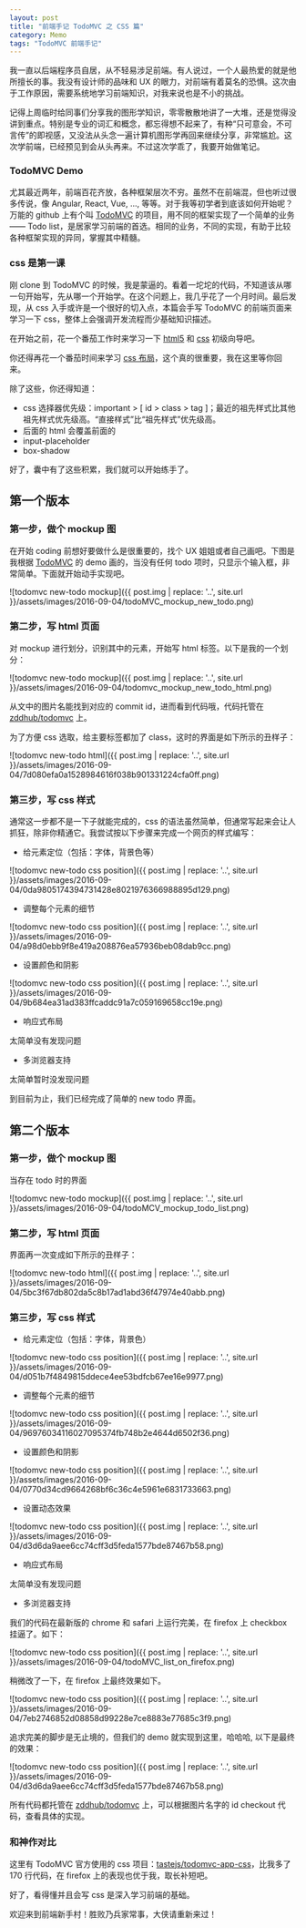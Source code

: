 ```yaml
---
layout: post
title: "前端手记 TodoMVC 之 CSS 篇"
category: Memo
tags: "TodoMVC 前端手记"
---
```


我一直以后端程序员自居，从不轻易涉足前端。有人说过，一个人最热爱的就是他所擅长的事。我没有设计师的品味和 UX 的眼力，对前端有着莫名的恐惧。这次由于工作原因，需要系统地学习前端知识，对我来说也是不小的挑战。

<!-- more -->

记得上周临时给同事们分享我的图形学知识，零零散散地讲了一大堆，还是觉得没讲到重点。特别是专业的词汇和概念，都忘得想不起来了，有种“只可意会，不可言传”的即视感，又没法从头念一遍计算机图形学再回来继续分享，非常尴尬。这次学前端，已经预见到会从头再来。不过这次学乖了，我要开始做笔记。


### TodoMVC Demo

尤其最近两年，前端百花齐放，各种框架层次不穷。虽然不在前端混，但也听过很多传说，像 Angular, React, Vue, ..., 等等。对于我等初学者到底该如何开始呢？万能的 github 上有个叫 [TodoMVC](https://github.com/tastejs/todomvc) 的项目，用不同的框架实现了一个简单的业务 —— Todo list，是居家学习前端的首选。相同的业务，不同的实现，有助于比较各种框架实现的异同，掌握其中精髓。


### css 是第一课

刚 clone 到 TodoMVC 的时候，我是蒙逼的。看着一坨坨的代码，不知道该从哪一句开始写，先从哪一个开始学。在这个问题上，我几乎花了一个月时间。最后发现，从 css 入手或许是一个很好的切入点，本篇会手写 TodoMVC 的前端页面来学习一下 css，整体上会强调开发流程而少基础知识描述。

在开始之前，花一个番茄工作时来学习一下 [html5](https://developer.mozilla.org/zh-CN/docs/Web/Guide/HTML/HTML5/HTML5_element_list) 和 [css](https://developer.mozilla.org/en-US/docs/Web/Guide/CSS/Getting_started) 初级向导吧。

你还得再花一个番茄时间来学习 [css 布局](http://learnlayout.com/)，这个真的很重要，我在这里等你回来。

除了这些，你还得知道：

* css 选择器优先级：important > [ id > class > tag ]；最近的祖先样式比其他祖先样式优先级高。“直接样式”比“祖先样式”优先级高。
* 后面的 html 会覆盖前面的
* input-placeholder
* box-shadow

好了，囊中有了这些积累，我们就可以开始练手了。


## 第一个版本

### 第一步，做个 mockup 图

在开始 coding 前想好要做什么是很重要的，找个 UX 姐姐或者自己画吧。下图是我根据 [TodoMVC](http://todomvc.com/examples/react/#/) 的 demo 画的，当没有任何 todo 项时，只显示个输入框，非常简单。下面就开始动手实现吧。

![todomvc new-todo mockup]({{ post.img | replace: '..', site.url }}/assets/images/2016-09-04/todoMVC_mockup_new_todo.png)


### 第二步，写 html 页面

对 mockup 进行划分，识别其中的元素，开始写 html 标签。以下是我的一个划分：

![todomvc new-todo mockup]({{ post.img | replace: '..', site.url }}/assets/images/2016-09-04/todomvc_mockup_new_todo_html.png)

从文中的图片名能找到对应的 commit id，进而看到代码哦，代码托管在 [zddhub/todomvc](https://github.com/zddhub/todomvc) 上。

为了方便 css 选取，给主要标签都加了 class，这时的界面是如下所示的丑样子：

![todomvc new-todo html]({{ post.img | replace: '..', site.url }}/assets/images/2016-09-04/7d080efa0a1528984616f038b901331224cfa0ff.png)


### 第三步，写 css 样式

通常这一步都不是一下子就能完成的，css 的语法虽然简单，但通常写起来会让人抓狂，除非你精通它。我尝试按以下步骤来完成一个网页的样式编写：

* 给元素定位（包括：字体，背景色等）

![todomvc new-todo css position]({{ post.img | replace: '..', site.url }}/assets/images/2016-09-04/0da9805174394731428e8021976366988895d129.png)

* 调整每个元素的细节

![todomvc new-todo css position]({{ post.img | replace: '..', site.url }}/assets/images/2016-09-04/a98d0ebb9f8e419a208876ea57936beb08dab9cc.png)

* 设置颜色和阴影

![todomvc new-todo css position]({{ post.img | replace: '..', site.url }}/assets/images/2016-09-04/9b684ea31ad383ffcaddc91a7c059169658cc19e.png)

* 响应式布局

太简单没有发现问题

* 多浏览器支持

太简单暂时没发现问题

到目前为止，我们已经完成了简单的 new todo 界面。


## 第二个版本


### 第一步，做个 mockup 图

当存在 todo 时的界面

![todomvc new-todo mockup]({{ post.img | replace: '..', site.url }}/assets/images/2016-09-04/todoMCV_mockup_todo_list.png)


### 第二步，写 html 页面

界面再一次变成如下所示的丑样子：

![todomvc new-todo html]({{ post.img | replace: '..', site.url }}/assets/images/2016-09-04/5bc3f67db802da5c8b17ad1abd36f47974e40abb.png)


### 第三步，写 css 样式


* 给元素定位（包括：字体，背景色）

![todomvc new-todo css position]({{ post.img | replace: '..', site.url }}/assets/images/2016-09-04/d051b7f4849815ddece4ee53bdfcb67ee16e9977.png)


* 调整每个元素的细节

![todomvc new-todo css position]({{ post.img | replace: '..', site.url }}/assets/images/2016-09-04/96976034116027095374fb748b2e4644d6502f36.png)


* 设置颜色和阴影

![todomvc new-todo css position]({{ post.img | replace: '..', site.url }}/assets/images/2016-09-04/0770d34cd9664268bf6c36c4e5961e6831733663.png)


* 设置动态效果

![todomvc new-todo css position]({{ post.img | replace: '..', site.url }}/assets/images/2016-09-04/d3d6da9aee6cc74cff3d5feda1577bde87467b58.png)


* 响应式布局

太简单没有发现问题


* 多浏览器支持

我们的代码在最新版的 chrome 和 safari 上运行完美，在 firefox 上 checkbox 挂逼了。如下：

![todomvc new-todo css position]({{ post.img | replace: '..', site.url }}/assets/images/2016-09-04/todoMVC_list_on_firefox.png)

稍微改了一下，在 firefox 上最终效果如下。

![todomvc new-todo css position]({{ post.img | replace: '..', site.url }}/assets/images/2016-09-04/7eb2746852d08858d99228e7ce8883e77685c3f9.png)

追求完美的脚步是无止境的，但我们的 demo 就实现到这里，哈哈哈, 以下是最终的效果：

![todomvc new-todo css position]({{ post.img | replace: '..', site.url }}/assets/images/2016-09-04/d3d6da9aee6cc74cff3d5feda1577bde87467b58.png)


所有代码都托管在 [zddhub/todomvc](https://github.com/zddhub/todomvc) 上，可以根据图片名字的 id checkout 代码，查看具体的实现。


### 和神作对比

这里有 TodoMVC 官方使用的 css 项目：[tastejs/todomvc-app-css](https://github.com/tastejs/todomvc-app-css)，比我多了 170 行代码，在 firefox 上的表现也优于我，取长补短吧。


好了，看得懂并且会写 css 是深入学习前端的基础。

欢迎来到前端新手村！胜败乃兵家常事，大侠请重新来过！
